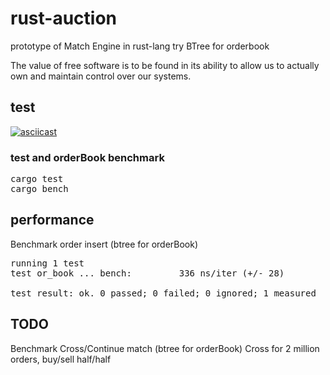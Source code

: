 # rust-auction
prototype of Match Engine in rust-lang
try BTree for orderbook

The value of free software is to be found in its ability to allow us to actually own and maintain control over our systems.

## test

[![asciicast](https://asciinema.org/a/491201.svg)](https://asciinema.org/a/491201)

### test and orderBook benchmark
<pre>
cargo test
cargo bench
</pre>

## performance

Benchmark order insert (btree for orderBook)
<pre>
running 1 test
test or_book ... bench:         336 ns/iter (+/- 28)

test result: ok. 0 passed; 0 failed; 0 ignored; 1 measured
</pre>

## TODO
Benchmark Cross/Continue match (btree for orderBook)
Cross for 2 million orders, buy/sell half/half
